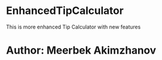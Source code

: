 # EnhancedTipCalculator
This is more enhanced Tip Calculator with new features

# Author: Meerbek Akimzhanov
